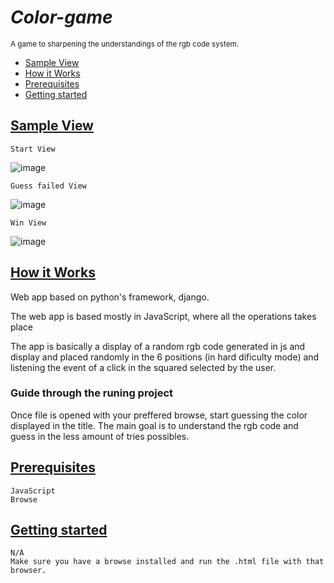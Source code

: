 # ***Color-game***
<sup>A game to sharpening the understandings of the rgb code system.</sup>

- [Sample View](#Sample-view)
- [How it Works](#how-it-works)
- [Prerequisites](#Prerequisites)
- [Getting started](#Getting-started)

## [Sample View](#Sample-view)

    Start View
![image](https://user-images.githubusercontent.com/32374996/213936184-1f04781a-d38a-4892-ac36-914b9b9fd3ff.png)

    Guess failed View
![image](https://user-images.githubusercontent.com/32374996/213936232-4b00837e-52c9-408a-9b9d-620c67e8834e.png)

    Win View
![image](https://user-images.githubusercontent.com/32374996/213936276-79a1400c-7ecf-43ea-8778-719190873d56.png)


## [How it Works](#how-it-works)
Web app based on python's framework, django. 

The web app is based mostly in JavaScript, where all the operations takes place 

The app is basically a display of a random rgb code generated in js and display and placed randomly in the 6 positions (in hard dificulty mode) and listening the event of a click in the squared selected by the user. 

### Guide through the runing project

Once file is opened with your preffered browse, start guessing the color displayed in the title. The main goal is to understand the rgb code and guess in the less amount of tries possibles.


## [Prerequisites](#Prerequisites)
    JavaScript
    Browse
    
    
## [Getting started](#Getting-started)
    N/A
    Make sure you have a browse installed and run the .html file with that browser.
    
